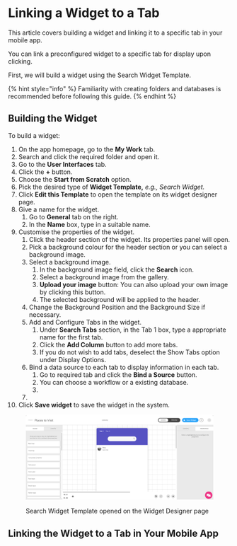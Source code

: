 # Linking a Widget to a Tab

This article covers building a widget and linking it to a specific tab in your mobile app.

You can link a preconfigured widget to a specific tab for display upon clicking.

First, we will build a widget using the Search Widget Template.

{% hint style="info" %}
Familiarity with creating folders and databases is recommended before following this guide.
{% endhint %}

## Building the Widget

To build a widget:

1. On the app homepage, go to the **My Work** tab.
2. Search and click the required folder and open it.
3. Go to the **User Interfaces** tab.
4. Click the **+** button.
5. Choose the **Start from Scratch** option.
6. Pick the desired type of **Widget Template,** _e.g., Search Widget._
7. Click **Edit this Template** to open the template on its widget designer page.
8. Give a name for the widget.
   1. Go to **General** tab on the right.
   2. In the **Name** box, type in a suitable name.
9. Customise the properties of the widget.
   1. Click the header section of the widget. Its properties panel will open.
   2. Pick a background colour for the header section or you can select a background image.
   3. Select a background image.
      1. In the background image field, click the **Search** icon.
      2. Select a background image from the gallery.
      3. **Upload your image** button: You can also upload your own image by clicking this button.
      4. The selected background will be applied to the header.
   4. Change the Background Position and the Background Size if necessary.
   5. Add and Configure Tabs in the widget.
      1. Under **Search Tabs** section, in the Tab 1 box, type a appropriate name for the first tab.
      2. Click the **Add Column** button to add more tabs.
      3. If you do not wish to add tabs, deselect the Show Tabs option under Display Options.
   6. Bind a data source to each tab to display information in each tab.
      1. Go to required tab and click the **Bind a Source** button.
      2. You can choose a workflow or a existing database.
      3.
   7.
10. Click **Save widget** to save the widget in the system.



<figure><img src="../../../.gitbook/assets/Search Widget template_1.png" alt=""><figcaption><p>Search Widget Template opened on the Widget Designer page</p></figcaption></figure>



## Linking the Widget to a Tab in Your Mobile App

